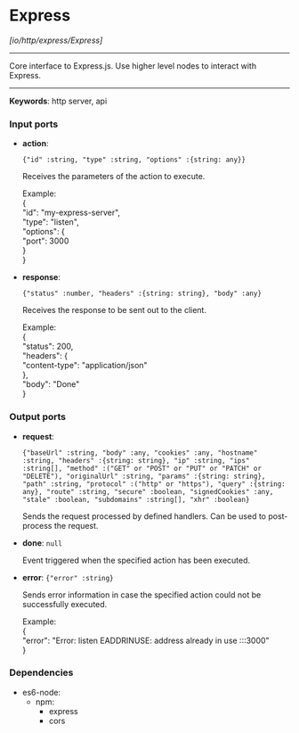 # Express

_[io/http/express/Express]_

---

Core interface to Express.js. Use higher level nodes to interact with Express.  

---

__Keywords__: http server, api

### Input ports

* __action__: 
    ```
    {"id" :string, "type" :string, "options" :{string: any}}
    ```


    Receives the parameters of the action to execute.  
      
    Example:   
    {  
      "id": "my-express-server",  
      "type": "listen",  
      "options": {  
        "port": 3000  
      }  
    }  


* __response__: 
    ```
    {"status" :number, "headers" :{string: string}, "body" :any}
    ```


    Receives the response to be sent out to the client.  
      
    Example:  
    {  
      "status": 200,  
      "headers": {  
        "content-type": "application/json"   
      },  
      "body": "Done"  
    }  

### Output ports

* __request__: 
    ```
    {"baseUrl" :string, "body" :any, "cookies" :any, "hostname" :string, "headers" :{string: string}, "ip" :string, "ips" :string[], "method" :("GET" or "POST" or "PUT" or "PATCH" or "DELETE"), "originalUrl" :string, "params" :{string: string}, "path" :string, "protocol" :("http" or "https"), "query" :{string: any}, "route" :string, "secure" :boolean, "signedCookies" :any, "stale" :boolean, "subdomains" :string[], "xhr" :boolean}
    ```


    Sends the request processed by  defined handlers. Can be used to post-process the request.  


* __done__: ` null `


    Event triggered when the specified action has been executed.  


* __error__: ` {"error" :string} `


    Sends error information in case the specified action could not be successfully executed.  
      
    Example:  
    {  
      "error": "Error: listen EADDRINUSE: address already in use :::3000"  
    }  

### Dependencies

* es6-node:
    * npm:
        * express
        * cors

